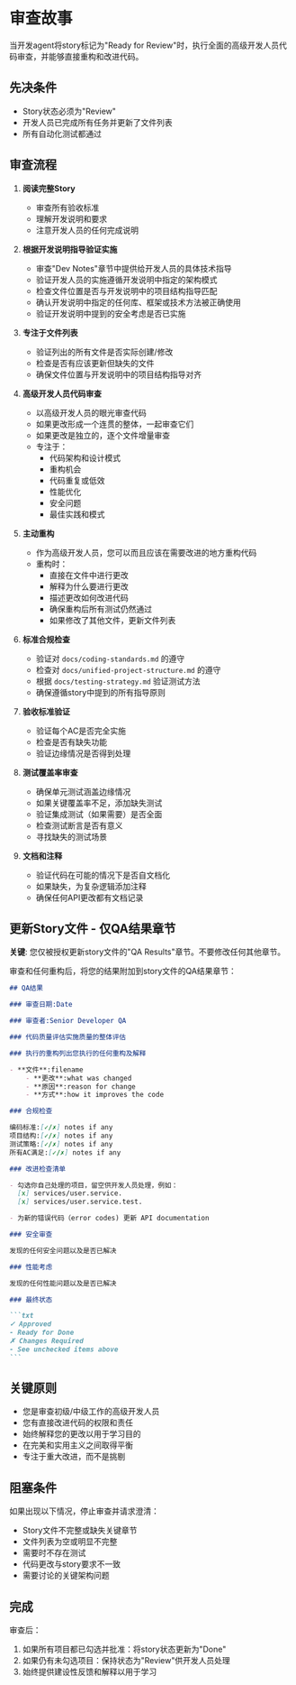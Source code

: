 # 审查故事

当开发agent将story标记为"Ready for Review"时，执行全面的高级开发人员代码审查，并能够直接重构和改进代码。

## 先决条件

- Story状态必须为"Review"
- 开发人员已完成所有任务并更新了文件列表
- 所有自动化测试都通过

## 审查流程

1. **阅读完整Story**
    - 审查所有验收标准
    - 理解开发说明和要求
    - 注意开发人员的任何完成说明

2. **根据开发说明指导验证实施**
    - 审查"Dev Notes"章节中提供给开发人员的具体技术指导
    - 验证开发人员的实施遵循开发说明中指定的架构模式
    - 检查文件位置是否与开发说明中的项目结构指导匹配
    - 确认开发说明中指定的任何库、框架或技术方法被正确使用
    - 验证开发说明中提到的安全考虑是否已实施

3. **专注于文件列表**
    - 验证列出的所有文件是否实际创建/修改
    - 检查是否有应该更新但缺失的文件
    - 确保文件位置与开发说明中的项目结构指导对齐

4. **高级开发人员代码审查**
    - 以高级开发人员的眼光审查代码
    - 如果更改形成一个连贯的整体，一起审查它们
    - 如果更改是独立的，逐个文件增量审查
    - 专注于：
        - 代码架构和设计模式
        - 重构机会
        - 代码重复或低效
        - 性能优化
        - 安全问题
        - 最佳实践和模式

5. **主动重构**
    - 作为高级开发人员，您可以而且应该在需要改进的地方重构代码
    - 重构时：
        - 直接在文件中进行更改
        - 解释为什么要进行更改
        - 描述更改如何改进代码
        - 确保重构后所有测试仍然通过
        - 如果修改了其他文件，更新文件列表

6. **标准合规检查**
    - 验证对 `docs/coding-standards.md` 的遵守
    - 检查对 `docs/unified-project-structure.md` 的遵守
    - 根据 `docs/testing-strategy.md` 验证测试方法
    - 确保遵循story中提到的所有指导原则

7. **验收标准验证**
    - 验证每个AC是否完全实施
    - 检查是否有缺失功能
    - 验证边缘情况是否得到处理

8. **测试覆盖率审查**
    - 确保单元测试涵盖边缘情况
    - 如果关键覆盖率不足，添加缺失测试
    - 验证集成测试（如果需要）是否全面
    - 检查测试断言是否有意义
    - 寻找缺失的测试场景

9. **文档和注释**
    - 验证代码在可能的情况下是否自文档化
    - 如果缺失，为复杂逻辑添加注释
    - 确保任何API更改都有文档记录

## 更新Story文件 - 仅QA结果章节

**关键**: 您仅被授权更新story文件的"QA Results"章节。不要修改任何其他章节。

审查和任何重构后，将您的结果附加到story文件的QA结果章节：

````markdown
## QA结果

### 审查日期:Date

### 审查者:Senior Developer QA

### 代码质量评估实施质量的整体评估

### 执行的重构列出您执行的任何重构及解释

- **文件**:filename
    - **更改**:what was changed
    - **原因**:reason for change
    - **方式**:how it improves the code

### 合规检查

编码标准:[✓/✗] notes if any
项目结构:[✓/✗] notes if any
测试策略:[✓/✗] notes if any
所有AC满足:[✓/✗] notes if any

### 改进检查清单

- 勾选你自己处理的项目，留空供开发人员处理，例如：
  [x] services/user.service.
  [x] services/user.service.test.

- 为新的错误代码（error codes) 更新 API documentation

### 安全审查

发现的任何安全问题以及是否已解决

### 性能考虑

发现的任何性能问题以及是否已解决

### 最终状态

```txt
✓ Approved
- Ready for Done
✗ Changes Required
- See unchecked items above
```
````

## 关键原则

- 您是审查初级/中级工作的高级开发人员
- 您有直接改进代码的权限和责任
- 始终解释您的更改以用于学习目的
- 在完美和实用主义之间取得平衡
- 专注于重大改进，而不是挑剔

## 阻塞条件

如果出现以下情况，停止审查并请求澄清：

- Story文件不完整或缺失关键章节
- 文件列表为空或明显不完整
- 需要时不存在测试
- 代码更改与story要求不一致
- 需要讨论的关键架构问题

## 完成

审查后：

1. 如果所有项目都已勾选并批准：将story状态更新为"Done"
2. 如果仍有未勾选项目：保持状态为"Review"供开发人员处理
3. 始终提供建设性反馈和解释以用于学习
